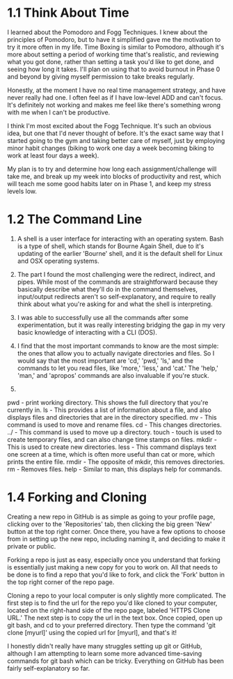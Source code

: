 # 1.1 Think About Time

I learned about the Pomodoro and Fogg Techniques. I knew about the principles of Pomodoro, but to have it simplified gave me the motivation to try it more often in my life. Time Boxing is similar to Pomodoro, although it's more about setting a period of working time that's realistic, and reviewing what you got done, rather than setting a task you'd like to get done, and seeing how long it takes. I'll plan on using that to avoid burnout in Phase 0 and beyond by giving myself permission to take breaks regularly.

Honestly, at the moment I have no real time management strategy, and have never really had one. I often feel as if I have low-level ADD and can't focus. It's definitely not working and makes me feel like there's something wrong with me when I can't be productive.

I think I'm most excited about the Fogg Technique. It's such an obvious idea, but one that I'd never thought of before. It's the exact same way that I started going to the gym and taking better care of myself, just by employing minor habit changes (biking to work one day a week becoming biking to work at least four days a week).

My plan is to try and determine how long each assignment/challenge will take me, and break up my week into blocks of productivity and rest, which will teach me some good habits later on in Phase 1, and keep my stress levels low.

# 1.2 The Command Line

1. A shell is a user interface for interacting with an operating system. Bash is a type of shell, which stands for Bourne Again Shell, due to it's updating of the earlier 'Bourne' shell, and it is the default shell for Linux and OSX operating systems.

2. The part I found the most challenging were the redirect, indirect, and pipes. While most of the commands are straightforward because they basically describe what they'll do in the command themselves, input/output redirects aren't so self-explanatory, and require to really think about what you're asking for and what the shell is interpreting.

3. I was able to successfully use all the commands after some experimentation, but it was really interesting bridging the gap in my very basic knowledge of interacting with a CLI (DOS).

4. I find that the most important commands to know are the most simple: the ones that allow you to actually navigate directories and files. So I would say that the most important are 'cd,' 'pwd,' 'ls,' and the commands to let you read files, like 'more,' 'less,' and 'cat.' The 'help,' 'man,' and 'apropos' commands are also invaluable if you're stuck.

5.

pwd - print working directory. This shows the full directory that you're currently in.
ls - This provides a list of information about a file, and also displays files and directories that are in the directory specified.
mv - This command is used to move and rename files.
cd - This changes directories.
../ - This command is used to move up a directory.
touch - touch is used to create temporary files, and can also change time stamps on files.
mkdir - This is used to create new directories.
less - This command displays text one screen at a time, which is often more useful than cat or more, which prints the entire file.
rmdir - The opposite of mkdir, this removes directories.
rm - Removes files.
help - Similar to man, this displays help for commands.

# 1.4 Forking and Cloning

Creating a new repo in GitHub is as simple as going to your profile page, clicking over to the 'Repositories' tab, then clicking the big green 'New' button at the top right corner. Once there, you have a few options to choose from in setting up the new repo, including naming it, and deciding to make it private or public.

Forking a repo is just as easy, especially once you understand that forking is essentially just making a new copy for you to work on. All that needs to be done is to find a repo that you'd like to fork, and click the 'Fork' button in the top right corner of the repo page. 

Cloning a repo to your local computer is only slightly more complicated. The first step is to find the url for the repo you'd like cloned to your computer, located on the right-hand side of the repo page, labeled 'HTTPS Clone URL.' The next step is to copy the url in the text box. Once copied, open up git bash, and cd to your preferred directory. Then type the command 'git clone [myurl]' using the copied url for [myurl], and that's it!

I honestly didn't really have many struggles setting up git or GitHub, although I am attempting to learn some more advanced time-saving commands for git bash which can be tricky. Everything on GitHub has been fairly self-explanatory so far.